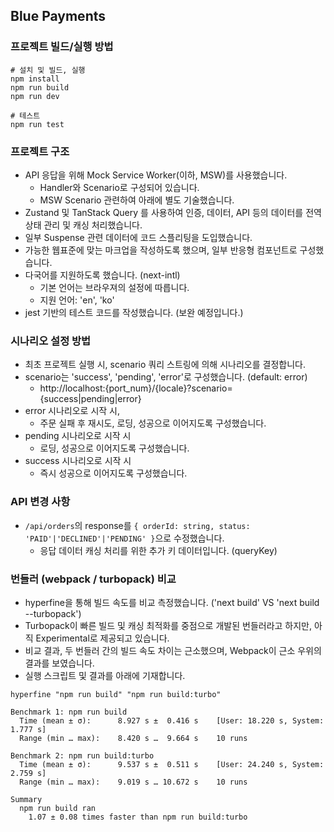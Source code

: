 ## Blue Payments

### 프로젝트 빌드/실행 방법
```
# 설치 및 빌드, 실행
npm install
npm run build
npm run dev

# 테스트
npm run test
```

### 프로젝트 구조
* API 응답을 위해 Mock Service Worker(이하, MSW)를 사용했습니다.
  * Handler와 Scenario로 구성되어 있습니다.
  * MSW Scenario 관련하여 아래에 별도 기술했습니다.
* Zustand 및 TanStack Query 를 사용하여 인증, 데이터, API 등의 데이터를 전역 상태 관리 및 캐싱 처리했습니다.
* 일부 Suspense 관련 데이터에 코드 스플리팅을 도입했습니다.
* 가능한 웹표준에 맞는 마크업을 작성하도록 했으며, 일부 반응형 컴포넌트로 구성했습니다.
* 다국어를 지원하도록 했습니다. (next-intl)
  * 기본 언어는 브라우져의 설정에 따릅니다.
  * 지원 언어: 'en', 'ko'
* jest 기반의 테스트 코드를 작성했습니다. (보완 예정입니다.)

### 시나리오 설정 방법
* 최초 프로젝트 실행 시, scenario 쿼리 스트링에 의해 시나리오를 결정합니다.
* scenario는 'success', 'pending', 'error'로 구성했습니다. (default: error)
  * http://localhost:{port_num}/{locale}?scenario={success|pending|error}
* error 시나리오로 시작 시,
  * 주문 실패 후 재시도, 로딩, 성공으로 이어지도록 구성했습니다. 
* pending 시나리오로 시작 시
  * 로딩, 성공으로 이어지도록 구성했습니다.
* success 시나리오로 시작 시
  * 즉시 성공으로 이어지도록 구성했습니다.

### API 변경 사항
* `/api/orders`의 response를 `{ orderId: string, status: 'PAID'|'DECLINED'|'PENDING' }`으로 수정했습니다.
  * 응답 데이터 캐싱 처리를 위한 추가 키 데이터입니다. (queryKey)

### 번들러 (webpack / turbopack) 비교
* hyperfine을 통해 빌드 속도를 비교 측정했습니다. ('next build' VS 'next build --turbopack')
* Turbopack이 빠른 빌드 및 캐싱 최적화를 중점으로 개발된 번들러라고 하지만, 아직 Experimental로 제공되고 있습니다.
* 비교 결과, 두 번들러 간의 빌드 속도 차이는 근소했으며, Webpack이 근소 우위의 결과를 보였습니다.
* 실행 스크립트 및 결과를 아래에 기재합니다.

```
hyperfine "npm run build" "npm run build:turbo"

Benchmark 1: npm run build
  Time (mean ± σ):      8.927 s ±  0.416 s    [User: 18.220 s, System: 1.777 s]
  Range (min … max):    8.420 s …  9.664 s    10 runs
 
Benchmark 2: npm run build:turbo
  Time (mean ± σ):      9.537 s ±  0.511 s    [User: 24.240 s, System: 2.759 s]
  Range (min … max):    9.019 s … 10.672 s    10 runs
 
Summary
  npm run build ran
    1.07 ± 0.08 times faster than npm run build:turbo
```